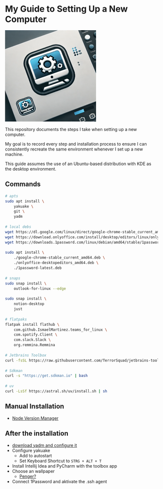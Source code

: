 # My Guide to Setting Up a New Computer

<img src="assets/logo.webp" alt="Repository Logo" width="300" />

This repository documents the steps I take when setting up a new computer.

My goal is to record every step and installation process to ensure I can consistently recreate the same environment whenever I set up a new machine.

This guide assumes the use of an Ubuntu-based distribution with KDE as the desktop environment.

## Commands
```bash
# apts
sudo apt install \
    yakuake \
    git \
    yadm

# local debs
wget https://dl.google.com/linux/direct/google-chrome-stable_current_amd64.deb
wget https://download.onlyoffice.com/install/desktop/editors/linux/onlyoffice-desktopeditors_amd64.deb
wget https://downloads.1password.com/linux/debian/amd64/stable/1password-latest.deb

sudo apt install \
    ./google-chrome-stable_current_amd64.deb \
    ./onlyoffice-desktopeditors_amd64.deb \
    ./1password-latest.deb

# snaps
sudo snap install \
    outlook-for-linux --edge

sudo snap install \
    notion-desktop
    just
    
# flatpaks
flatpak install flathub \
    com.github.IsmaelMartinez.teams_for_linux \
    com.spotify.Client \
    com.slack.Slack \
    org.remmina.Remmina

# Jetbrains Toolbox
curl -fsSL https://raw.githubusercontent.com/TerrorSquad/jetbrains-toolbox-install/master/jetbrains-toolbox.sh | bash

# Sdkman
curl -s "https://get.sdkman.io" | bash

# uv
curl -LsSf https://astral.sh/uv/install.sh | sh
```

## Manual Installation

- [Node Version Manager](https://github.com/nvm-sh/nvm/blob/master/README.md)

## After the installation

- [download yadm and configure it](https://github.com/ppfeiler/yadm)
- Configure yakuake
  - Add to autostart
  - Set Keyboard Shortcut to `STRG + ALT + T`
- Install Intellij Idea and PyCharm with the toolbox app
- Choose an wallpaper
  - [Penger?](https://penger.city/wallpapers/)
- Connect 1Password and aktivate the .ssh agent
